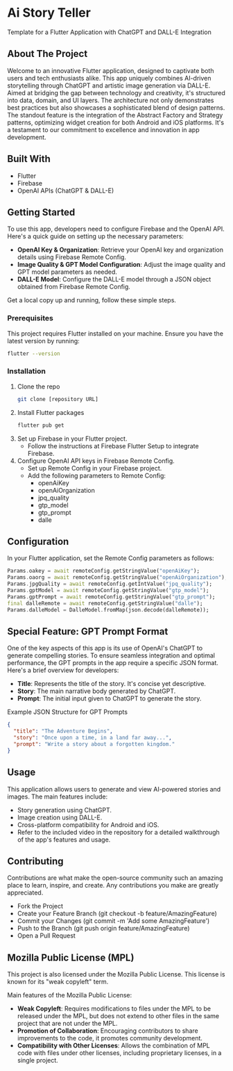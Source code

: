 # Ai Story Teller
Template for a Flutter Application with ChatGPT and DALL-E Integration

## About The Project
Welcome to an innovative Flutter application, designed to captivate both users and tech enthusiasts alike. This app uniquely combines AI-driven storytelling through ChatGPT and artistic image generation via DALL-E. Aimed at bridging the gap between technology and creativity, it's structured into data, domain, and UI layers. The architecture not only demonstrates best practices but also showcases a sophisticated blend of design patterns. The standout feature is the integration of the Abstract Factory and Strategy patterns, optimizing widget creation for both Android and iOS platforms. It's a testament to our commitment to excellence and innovation in app development.

## Built With
- Flutter
- Firebase
- OpenAI APIs (ChatGPT & DALL-E)

## Getting Started
To use this app, developers need to configure Firebase and the OpenAI API. Here's a quick guide on setting up the necessary parameters:

- **OpenAI Key & Organization**: Retrieve your OpenAI key and organization details using Firebase Remote Config.
- **Image Quality & GPT Model Configuration**: Adjust the image quality and GPT model parameters as needed.
- **DALL-E Model**: Configure the DALL-E model through a JSON object obtained from Firebase Remote Config.

Get a local copy up and running, follow these simple steps.

### Prerequisites
This project requires Flutter installed on your machine. Ensure you have the latest version by running:
```sh 
flutter --version
```

### Installation
1. Clone the repo
    ```sh 
    git clone [repository URL]
    ```
2. Install Flutter packages
    ```sh 
    flutter pub get
    ```
3. Set up Firebase in your Flutter project.
    - Follow the instructions at Firebase Flutter Setup to integrate Firebase.
4. Configure OpenAI API keys in Firebase Remote Config.
    - Set up Remote Config in your Firebase project.
    - Add the following parameters to Remote Config:
        - openAiKey
        - openAiOrganization
        - jpq_quality
        - gtp_model
        - gtp_prompt
        - dalle


## Configuration
In your Flutter application, set the Remote Config parameters as follows:
```dart 
Params.oakey = await remoteConfig.getStringValue("openAiKey");
Params.oaorg = await remoteConfig.getStringValue("openAiOrganization");
Params.jpgQuality = await remoteConfig.getIntValue("jpq_quality");
Params.gptModel = await remoteConfig.getStringValue("gtp_model");
Params.gptPrompt = await remoteConfig.getStringValue("gtp_prompt");
final dalleRemote = await remoteConfig.getStringValue("dalle");
Params.dalleModel = DalleModel.fromMap(json.decode(dalleRemote));
```
## Special Feature: GPT Prompt Format
One of the key aspects of this app is its use of OpenAI's ChatGPT to generate compelling stories. To ensure seamless integration and optimal performance, the GPT prompts in the app require a specific JSON format. Here's a brief overview for developers:

- **Title**: Represents the title of the story. It's concise yet descriptive.
- **Story**: The main narrative body generated by ChatGPT.
- **Prompt**: The initial input given to ChatGPT to generate the story.

Example JSON Structure for GPT Prompts
```json
{
  "title": "The Adventure Begins",
  "story": "Once upon a time, in a land far away...",
  "prompt": "Write a story about a forgotten kingdom."
}
```
## Usage
This application allows users to generate and view AI-powered stories and images. The main features include:

- Story generation using ChatGPT.
- Image creation using DALL-E.
- Cross-platform compatibility for Android and iOS.
- Refer to the included video in the repository for a detailed walkthrough of the app's features and usage.

## Contributing
Contributions are what make the open-source community such an amazing place to learn, inspire, and create. Any contributions you make are greatly appreciated.

- Fork the Project
- Create your Feature Branch (git checkout -b feature/AmazingFeature)
- Commit your Changes (git commit -m 'Add some AmazingFeature')
- Push to the Branch (git push origin feature/AmazingFeature)
- Open a Pull Request


## Mozilla Public License (MPL)

This project is also licensed under the Mozilla Public License. This license is known for its "weak copyleft" term.

Main features of the Mozilla Public License:

- **Weak Copyleft**: Requires modifications to files under the MPL to be released under the MPL, but does not extend to other files in the same project that are not under the MPL.
- **Promotion of Collaboration**: Encouraging contributors to share improvements to the code, it promotes community development.
- **Compatibility with Other Licenses**: Allows the combination of MPL code with files under other licenses, including proprietary licenses, in a single project.
